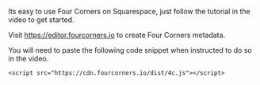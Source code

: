 Its easy to use Four Corners on Squarespace, just follow the tutorial in the video to get started.

Visit https://editor.fourcorners.io to create Four Corners metadata.

You will need to paste the following code snippet when instructed to do so in the video.

```
<script src="https://cdn.fourcorners.io/dist/4c.js"></script>
```
